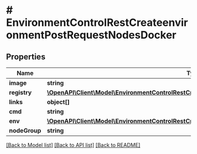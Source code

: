# # EnvironmentControlRestCreateenvironmentPostRequestNodesDocker

## Properties

Name | Type | Description | Notes
------------ | ------------- | ------------- | -------------
**image** | **string** |  | [optional]
**registry** | [**\OpenAPI\Client\Model\EnvironmentControlRestCreateenvironmentPostRequestNodesDockerRegistry**](EnvironmentControlRestCreateenvironmentPostRequestNodesDockerRegistry.md) |  | [optional]
**links** | **object[]** |  | [optional]
**cmd** | **string** |  | [optional]
**env** | [**\OpenAPI\Client\Model\EnvironmentControlRestCreateenvironmentPostRequestNodesDockerEnv**](EnvironmentControlRestCreateenvironmentPostRequestNodesDockerEnv.md) |  | [optional]
**nodeGroup** | **string** |  | [optional]

[[Back to Model list]](../../README.md#models) [[Back to API list]](../../README.md#endpoints) [[Back to README]](../../README.md)
